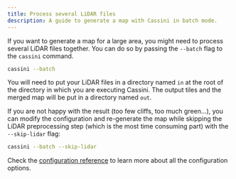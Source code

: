 ```yaml
---
title: Process several LiDAR files
description: A guide to generate a map with Cassini in batch mode.
---
```


If you want to generate a map for a large area, you might need to process several LiDAR files together. You can do so by passing the `--batch` flag to the `cassini` command.

```sh
cassini --batch
```

You will need to put your LiDAR files in a directory named `in` at the root of the directory in which you are executing Cassini. The output tiles and the merged map will be put in a directory named `out`.

If you are not happy with the result (too few cliffs, too much green...), you can modify the configuration and re-generate the map while skipping the LiDAR preprocessing step (which is the most time consuming part) with the `--skip-lidar` flag:

```sh
cassini --batch --skip-lidar
```

Check the [configuration reference](/reference/configuration-reference/) to learn more about all the configuration options.
